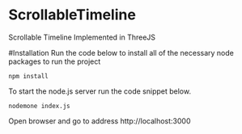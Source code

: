 # ScrollableTimeline
Scrollable Timeline Implemented in ThreeJS

#Installation
Run the code below to install all of the necessary node packages to run the project
```
npm install 
```

To start the node.js server run the code snippet below.
```
nodemone index.js
```

Open browser and go to address http://localhost:3000
